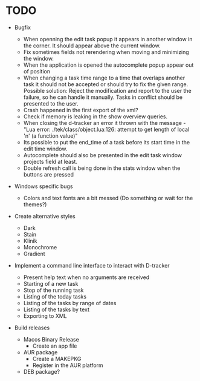 # TODO

* Bugfix
    + When openning the edit task popup it appears in another window in the corner. It should appear above the current window.
    + Fix sometimes fields not rerendering when moving and minimizing the window.
    + When the application is opened the autocomplete popup appear out of position
    + When changing a task time range to a time that overlaps another task it should not be accepted or should try to fix the given range. Possible solution: Reject the modification and report to the user the failure, so he can handle it manually. Tasks in conflict should be presented to the user.
    + Crash happened in the first export of the xml?
    + Check if memory is leaking in the show overview queries.
    + When closing the d-tracker an error it thrown with the message - "Lua error: ./tek/class/object.lua:126: attempt to get length of local 'n' (a function value)"
    + Its possible to put the end_time of a task before its start time in the edit time window.
    + Autocomplete should also be presented in the edit task window projects field at least.
    + Double refresh call is being done in the stats window when the buttons are pressed

* Windows specific bugs
    + Colors and text fonts are a bit messed (Do something or wait for the themes?)

* Create alternative styles
    + Dark
    + Stain
    + Klinik
    + Monochrome
    + Gradient

* Implement a command line interface to interact with D-tracker
    + Present help text when no arguments are received
    + Starting of a new task
    + Stop of the running task
    + Listing of the today tasks
    + Listing of the tasks by range of dates
    + Listing of the tasks by text
    + Exporting to XML

* Build releases
    + Macos Binary Release
        - Create an app file
    + AUR package
        - Create a MAKEPKG
        - Register in the AUR platform
    + DEB package?
